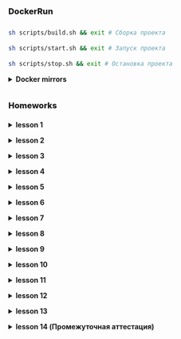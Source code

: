 ### DockerRun
```sh
sh scripts/build.sh && exit # Сборка проекта
```
```sh
sh scripts/start.sh && exit # Запуск проекта
```
```sh
sh scripts/stop.sh && exit # Остановка проекта
```
<details class="block"><summary>Docker mirrors</summary>

- Добавить зеркала для Docker (Windows: `%USERNAME%\.docker\daemon.json`)
```text
"registry-mirrors": [
    "https://huecker.io",
    "https://dockerhub.timeweb.cloud",
    "https://daocloud.io",
    "https://mirror.gcr.io"
]
```

</details>

### Homeworks
<details class="block"><summary>lesson 1</summary>

![lesson_1](screenshots/lesson_1.png)

</details>
<details class="block"><summary>lesson 2</summary>

[lesson_2 commit](https://github.com/nikita242114/php_laravel_hw/commit/b31b809c815c542f0f3371c97fde2c3d00463670)

</details>
<details class="block"><summary>lesson 3</summary>

![lesson_3](screenshots/lesson_3.png)
[lesson_3 commit](https://github.com/nikita242114/php_laravel_hw/commit/75eabeec02bfb34a9cad59eaf7972df0b5e4bebe)

</details>
<details class="block"><summary>lesson 4</summary>

[lesson_4 commit](https://github.com/nikita242114/php_laravel_hw/commit/b5dacb198993aefa6b8fb248dbc1b3fe42381260)

</details>
<details class="block"><summary>lesson 5</summary>

[lesson_5 commit](https://github.com/nikita242114/php_laravel_hw/commit/8045ef7959eef803ac6e5fee2b5332c9d8a870dd)

</details>
<details class="block"><summary>lesson 6</summary>

[lesson_6 commit](https://github.com/nikita242114/php_laravel_hw/commit/5c416ff7b2cd9abca908a68ff3b90c9911f83f98)

</details>
<details class="block"><summary>lesson 7</summary>

[lesson_7 commit](https://github.com/nikita242114/php_laravel_hw/commit/62af5e336f5b81debdec2f91dbad324c0c86ec83)

</details>
<details class="block"><summary>lesson 8</summary>

[lesson_8 commit](https://github.com/nikita242114/php_laravel_hw/commit/236426fef39336bd1e20e88e46df9f74ca0ea1f1)

</details>
<details class="block"><summary>lesson 9</summary>

[lesson_9 commit](https://github.com/nikita242114/php_laravel_hw/commit/dcd11b77149602b9dd35649fab250ed070322726)

</details>
<details class="block"><summary>lesson 10</summary>

[lesson_10 commit](https://github.com/nikita242114/php_laravel_hw/commit/93c0784068f910bdbbdec9d1f99693f6c4877f1d)
```console
php artisan queue:listen
php artisan schedule:work
```

</details>
<details class="block"><summary>lesson 11</summary>

[lesson_11 commit](https://github.com/nikita242114/php_laravel_hw/commit/8a449c2b55e28feca758c144ba3df21cbd31daa6)
```console
docker exec -it laravel bash
npm i
nmp run build
```

</details>
<details class="block"><summary>lesson 12</summary>

[lesson_12 commit](https://github.com/nikita242114/php_laravel_hw/commit/1fca2e25f85b3c622826367f0a927cc1d213dbef)
```console
docker exec -it laravel bash
npm i
nmp run build
```

</details>
<details class="block"><summary>lesson 13</summary>

[lesson_13 commit](https://github.com/nikita242114/php_laravel_hw/commit/43dae5e40a02caa4da68c646440074313605fad3)
```console
docker exec -it laravel bash
php artisan db:seed
npm i
nmp run build
```

- Index: ![lesson_13_index](screenshots/lesson_13/index.png)
- Show: ![lesson_13_show](screenshots/lesson_13/show.png)
- Store: ![lesson_13_store](screenshots/lesson_13/store.png)
- Update: ![lesson_13_update](screenshots/lesson_13/update.png)
- Destroy: ![lesson_13_destroy](screenshots/lesson_13/destroy.png)

</details>
<details class="block"><summary>lesson 14 (Промежуточная аттестация)</summary>

[lesson_14 commit](https://github.com/nikita242114/php_laravel_hw/commit/d8544cf8c2929f14729786f3524f592aa12daf07)
```console
docker exec -it laravel bash
php artisan db:seed
npm i
nmp run build
```

</details>

### <div class="hidden">Other</div>
<details class="block hidden"><summary>Стили для IDE</summary>

<style>
h1, h2, h3, h4, h5, h6 {
    font-weight: 800;
    margin: 0 0 10px;
    padding: 20px 0 10px;
}
.block {
    margin: 0 0 0 1em;
    padding: 0 0 1em;
}
.block > summary {
    margin: 0 0 0 -1em;
    font-weight: bold;
    cursor: pointer;
}
.block pre {
    border-radius: 10px;
    margin: 10px 0;
    padding: 0.8em 1em;
}
.block pre + pre {
    margin: -8px 0 10px;
}
.hidden {
  display: none;
}
</style>

</details>
